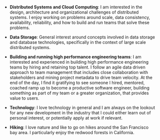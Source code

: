 - **Distributed Systems and Cloud Computing**: I am interested in the design, architecture and organizational challenges of distributed systems. I enjoy working on problems around scale, data consistency, availability, reliability, and how to build and run teams that solve these problems.

- **Data Storage**: General interest around concepts involved in data storage and database technologies, specifically in the context of large scale distributed systems.

- **Building and running high performance engineering teams**: I am interested and experienced in building high performance engineering teams by hiring and retaining top talent. I follow an agile data driven approach to team management that includes close collaboration with stakeholders and mining project metadata to drive team velocity. At the end of the day, I find it gratifying to see someone I hired, mentored, coached ramp up to become a productive software engineer, building something as part of my team or a greater organization, that provides value to users.

- **Technology**: I love technology in general and I am always on the lookout for any new development in the industry that I could either learn out of personal interest, or potentially apply at work if relevant.

- **Hiking**: I love nature and like to go on hikes around the San Francisco bay area. I particularly enjoy the redwood forests in California.
